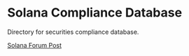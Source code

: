 # Solana Compliance Database

Directory for securities compliance database. 

[Solana Forum Post](https://forums.solana.com/t/choice-coin-compliance/8372)
